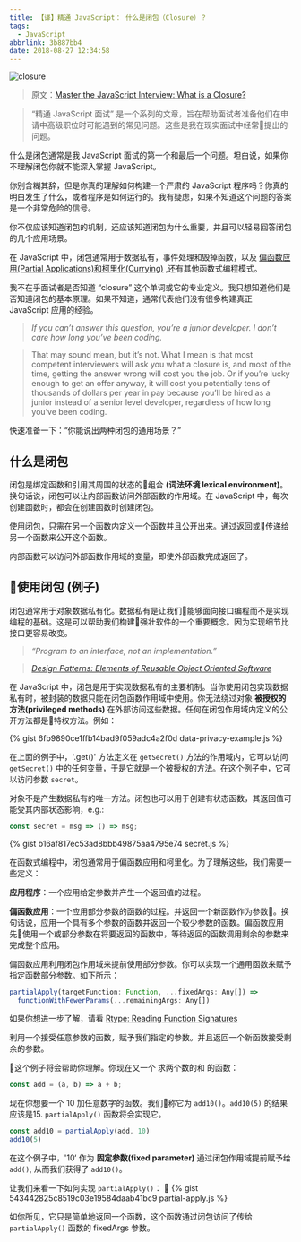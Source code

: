 ```yaml
---
title: 【译】精通 JavaScript： 什么是闭包（Closure）？
tags:
  - JavaScript
abbrlink: 3b887bb4
date: 2018-08-27 12:34:58
---
```


![closure](https://cdn-images-1.medium.com/max/2000/1*J-jjDviwGUfzka1HX5LG9A.jpeg)

> 原文：[Master the JavaScript Interview: What is a Closure?](https://medium.com/javascript-scene/master-the-javascript-interview-what-is-a-closure-b2f0d2152b36)

> “精通 JavaScript 面试” 是一个系列的文章，旨在帮助面试者准备他们在申请中高级职位时可能遇到的常见问题。这些是我在现实面试中经常提出的问题。

什么是闭包通常是我 JavaScript 面试的第一个和最后一个问题。坦白说，如果你不理解闭包你就不能深入掌握 JavaScript。

<!-- more -->

你别含糊其辞，但是你真的理解如何构建一个严肃的 JavaScript 程序吗？你真的明白发生了什么，或者程序是如何运行的。我有疑虑，如果不知道这个问题的答案是一个非常危险的信号。

你不仅应该知道闭包的机制，还应该知道闭包为什么重要，并且可以轻易回答闭包的几个应用场景。

在 JavaScript 中，闭包通常用于数据私有，事件处理和毁掉函数，以及 [偏函数应用(Partial Applications)和柯里化(Currying)](https://medium.com/javascript-scene/curry-or-partial-application-8150044c78b8#.l4b6l1i3x) ,还有其他函数式编程模式。

我不在乎面试者是否知道 “closure” 这个单词或它的专业定义。我只想知道他们是否知道闭包的基本原理。如果不知道，通常代表他们没有很多构建真正 JavaScript 应用的经验。

> *If you can’t answer this question, you’re a junior developer. I don’t care how long you’ve been coding.*

> That may sound mean, but it’s not. What I mean is that most competent interviewers will ask you what a closure is, and most of the time, getting the answer wrong will cost you the job. Or if you’re lucky enough to get an offer anyway, it will cost you potentially tens of thousands of dollars per year in pay because you’ll be hired as a junior instead of a senior level developer, regardless of how long you’ve been coding.

快速准备一下：“你能说出两种闭包的通用场景？”

## 什么是闭包

闭包是绑定函数和引用其周围的状态的组合 **(词法环境 lexical environment)**。换句话说，闭包可以让内部函数访问外部函数的作用域。在 JavaScript 中，每次创建函数时，都会在创建函数时创建闭包。

使用闭包，只需在另一个函数内定义一个函数并且公开出来。通过返回或传递给另一个函数来公开这个函数。

内部函数可以访问外部函数作用域的变量，即使外部函数完成返回了。

## 使用闭包 (例子)

闭包通常用于对象数据私有化。数据私有是让我们能够面向接口编程而不是实现编程的基础。这是可以帮助我们构建强壮软件的一个重要概念。因为实现细节比接口更容易改变。

> *“Program to an interface, not an implementation.”*

> *[Design Patterns: Elements of Reusable Object Oriented Software](http://www.amazon.com/gp/product/B000SEIBB8?ie=UTF8&camp=213733&creative=393177&creativeASIN=B000SEIBB8&linkCode=shr&tag=eejs-20&linkId=CSQYBHTUP625XI4T)*

在 JavaScript 中，闭包是用于实现数据私有的主要机制。当你使用闭包实现数据私有时，被封装的数据只能在闭包函数作用域中使用。你无法绕过对象 **被授权的方法(privileged methods)** 在外部访问这些数据。任何在闭包作用域内定义的公开方法都是特权方法。例如：

{% gist 6fb9890ce1ffb14bad9f059adc4a2f0d data-privacy-example.js %}

在上面的例子中，'.get()' 方法定义在 `getSecret()` 方法的作用域内，它可以访问`getSecret()` 中的任何变量，于是它就是一个被授权的方法。在这个例子中，它可以访问参数 `secret`。

对象不是产生数据私有的唯一方法。闭包也可以用于创建有状态函数，其返回值可能受其内部状态影响，e.g.:

```js
const secret = msg => () => msg;
```

{% gist b16af817ec53ad8bbb49875aa4795e74 secret.js %}

在函数式编程中，闭包通常用于偏函数应用和柯里化。为了理解这些，我们需要一些定义：

**应用程序**：一个应用给定参数并产生一个返回值的过程。

**偏函数应用**：一个应用部分参数的函数的过程。并返回一个新函数作为参数。换句话说，应用一个具有多个参数的函数并返回一个较少参数的函数。偏函数应用先使用一个或部分参数在将要返回的函数中，等待返回的函数调用剩余的参数来完成整个应用。

偏函数应用利用闭包作用域来提前使用部分参数。你可以实现一个通用函数来赋予指定函数部分参数。如下所示：

```js
partialApply(targetFunction: Function, ...fixedArgs: Any[]) =>
  functionWithFewerParams(...remainingArgs: Any[])
```

如果你想进一步了解，请看 [Rtype: Reading Function Signatures](https://github.com/ericelliott/rtype#reading-function-signatures)

利用一个接受任意参数的函数，赋予我们指定的参数。并且返回一个新函数接受剩余的参数。

这个例子将会帮助你理解。你现在又一个 求两个数的和 的函数：

```js
const add = (a, b) => a + b;
```

现在你想要一个 10 加任意数字的函数。我们称它为 `add10()`。`add10(5)` 的结果应该是15. `partialApply()` 函数将会实现它。

```js
const add10 = partialApply(add, 10)
add10(5)
```

在这个例子中，'10‘ 作为 **固定参数(fixed parameter)** 通过闭包作用域提前赋予给 `add()`, 从而我们获得了 `add10()`。

让我们来看一下如何实现 `partialApply()`：

{% gist 543442825c8519c03e19584daab41bc9 partial-apply.js %}

如你所见，它只是简单地返回一个函数，这个函数通过闭包访问了传给 `partialApply()` 函数的 fixedArgs 参数。












